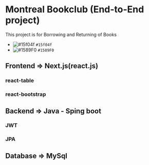 
# Montreal Bookclub (End-to-End project)
This project is for Borrowing and Returning of Books
- ![#15f04f](https://via.placeholder.com/15/f03c15/f03c15.png) `#15f04f`
- ![#1589F0](https://via.placeholder.com/15/1589F0/1589F0.png) `#1589F0`

## Frontend	=>	Next.js(react.js) 
### react-table
### react-bootstrap
##  Backend		=> Java - Sping boot
### JWT
### JPA
			
## Database	=> MySql 

